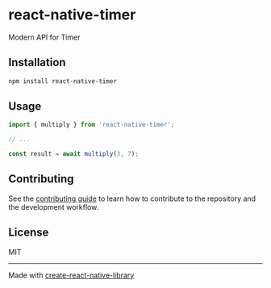 # react-native-timer

Modern API for Timer

## Installation

```sh
npm install react-native-timer
```

## Usage

```js
import { multiply } from 'react-native-timer';

// ...

const result = await multiply(3, 7);
```

## Contributing

See the [contributing guide](CONTRIBUTING.md) to learn how to contribute to the repository and the development workflow.

## License

MIT

---

Made with [create-react-native-library](https://github.com/callstack/react-native-builder-bob)
